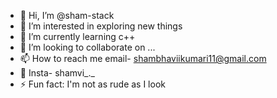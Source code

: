 - 👋 Hi, I’m @sham-stack
- 👀 I’m interested in exploring new things
- 🌱 I’m currently learning c++
- 💞️ I’m looking to collaborate on ...
- 📫 How to reach me email- shambhaviikumari11@gmail.com
- 🦩 Insta-  shamvi_._
- ⚡ Fun fact: I'm not as rude as I look 

<!---
sham-stack/sham-stack is a ✨ special ✨ repository because its `README.md` (this file) appears on your GitHub profile.
You can click the Preview link to take a look at your changes.
--->
